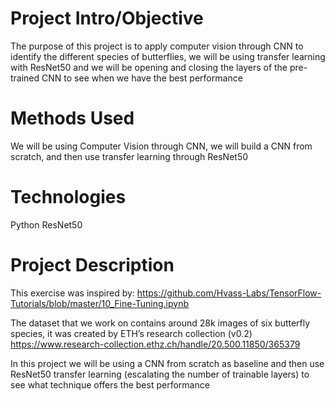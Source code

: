 # Project Intro/Objective
The purpose of this project is to apply computer vision through CNN to identify the different species of butterflies, we will be using transfer learning with ResNet50 and we will be opening and closing the layers of the pre-trained CNN to see when we have the best performance

# Methods Used
We will be using Computer Vision through CNN, we will build a CNN from scratch, and then use transfer learning through ResNet50

# Technologies
Python
ResNet50

# Project Description
This exercise was inspired by: https://github.com/Hvass-Labs/TensorFlow-Tutorials/blob/master/10_Fine-Tuning.ipynb

The dataset that we work on contains around 28k images of six butterfly species, it was created by ETH’s research collection (v0.2) https://www.research-collection.ethz.ch/handle/20.500.11850/365379

In this project we will be using a CNN from scratch as baseline and then use ResNet50 transfer learning (escalating the number of trainable layers) to see what technique offers the best performance